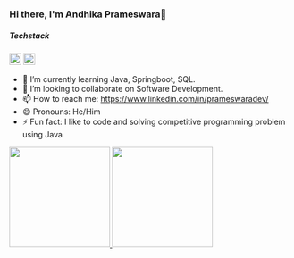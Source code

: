 ### Hi there,  I'm Andhika Prameswara👋
##### Techstack
<a href="https://www.java.com/" title="Java"><img src="https://github.com/get-icon/geticon/raw/master/icons/java.svg" alt="Java" width="21px" height="21px"></a> 
 <a href="https://spring.io/" title="Spring"><img src="https://github.com/get-icon/geticon/raw/master/icons/spring.svg" alt="Spring" width="21px" height="21px"></a>

- 🌱 I’m currently learning Java, Springboot, SQL.
- 👯 I’m looking to collaborate on Software Development.
- 📫 How to reach me: https://www.linkedin.com/in/prameswaradev/
- 😄 Pronouns: He/Him
- ⚡ Fun fact: I like to code and solving competitive programming problem using Java

<p align="left">
<a href="https://github.com/prameswaraandhika">
  <img height="180em" src="https://github-readme-stats-eight-theta.vercel.app/api?username=prameswaraandhika&show_icons=true&theme=algolia&include_all_commits=true&count_private=true"/>
  
  <img height="180em" src="https://github-readme-stats-eight-theta.vercel.app/api/top-langs/?username=prameswaraandhika&layout=compact&langs_count=8&theme=algolia"/>
</a>
</p>
